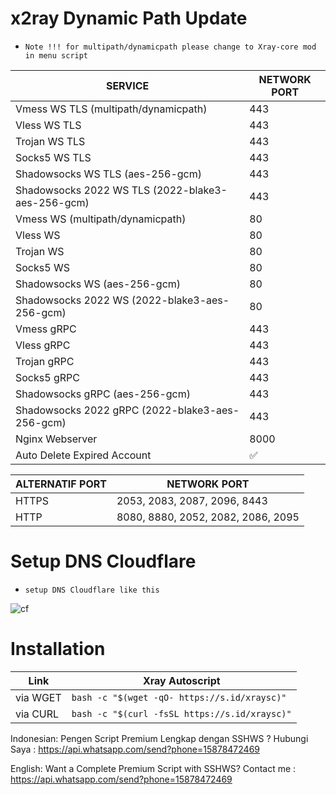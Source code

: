 # x2ray Dynamic Path Update
- `Note !!! for multipath/dynamicpath please change to Xray-core mod in menu script`

|  SERVICE  |  NETWORK PORT  |
|---------- |--------|
| Vmess WS TLS (multipath/dynamicpath)  | 443 |
| Vless WS TLS  | 443 |
| Trojan WS TLS  | 443 |
| Socks5 WS TLS  | 443 |
| Shadowsocks WS TLS (aes-256-gcm)  | 443 |
| Shadowsocks 2022 WS TLS (2022-blake3-aes-256-gcm)  | 443 |
| Vmess WS (multipath/dynamicpath)  | 80 |
| Vless WS  | 80 |
| Trojan WS  | 80 |
| Socks5 WS  | 80 |
| Shadowsocks WS (aes-256-gcm)  | 80 |
| Shadowsocks 2022 WS (2022-blake3-aes-256-gcm)  | 80 |
| Vmess gRPC  | 443 |
| Vless gRPC  | 443 |
| Trojan gRPC  | 443 |
| Socks5 gRPC  | 443 |
| Shadowsocks gRPC (aes-256-gcm)  | 443 |
| Shadowsocks 2022 gRPC (2022-blake3-aes-256-gcm)  | 443 |
| Nginx Webserver | 8000 |
| Auto Delete Expired Account | ✅ |

|  ALTERNATIF PORT  |  NETWORK PORT  |
|-------------------|--------|
| HTTPS  | 2053, 2083, 2087, 2096, 8443 |
| HTTP  | 8080, 8880, 2052, 2082, 2086, 2095 |

# Setup DNS Cloudflare
- `setup DNS Cloudflare like this`

![cf](https://github.com/hackerfour/v2ray-syamic-patch/blob/5878e3cda11b0219647313b2d4f17516ec7629a3/cf.jpg)
# Installation
|        Link         |  Xray Autoscript  |
|---------------------|-------------------|
| via WGET | `bash -c "$(wget -qO- https://s.id/xraysc)"` |
| via CURL | `bash -c "$(curl -fsSL https://s.id/xraysc)"` |

Indonesian: 
Pengen Script Premium Lengkap dengan SSHWS ?
Hubungi Saya :
https://api.whatsapp.com/send?phone=15878472469

English: 
Want a Complete Premium Script with SSHWS?
Contact me :
https://api.whatsapp.com/send?phone=15878472469
